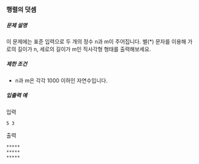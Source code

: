 ### 행렬의 덧셈


##### 문제 설명
이 문제에는 표준 입력으로 두 개의 정수 n과 m이 주어집니다.
별(*) 문자를 이용해 가로의 길이가 n, 세로의 길이가 m인 직사각형 형태를 출력해보세요.

##### 제한 조건
- n과 m은 각각 1000 이하인 자연수입니다.

##### 입출력 예

입력

```
5 3
```

출력

```
*****
*****
*****
```
